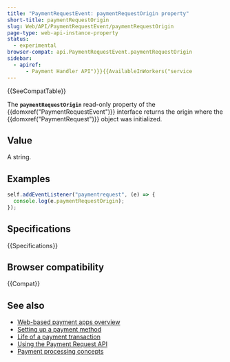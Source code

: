 ```yaml
---
title: "PaymentRequestEvent: paymentRequestOrigin property"
short-title: paymentRequestOrigin
slug: Web/API/PaymentRequestEvent/paymentRequestOrigin
page-type: web-api-instance-property
status:
  - experimental
browser-compat: api.PaymentRequestEvent.paymentRequestOrigin
sidebar:
  - apiref:
      - Payment Handler API")}}{{AvailableInWorkers("service
---
```


{{SeeCompatTable}}

The **`paymentRequestOrigin`** read-only property of the
{{domxref("PaymentRequestEvent")}} interface returns the origin where the
{{domxref("PaymentRequest")}} object was initialized.

## Value

A string.

## Examples

```js
self.addEventListener("paymentrequest", (e) => {
  console.log(e.paymentRequestOrigin);
});
```

## Specifications

{{Specifications}}

## Browser compatibility

{{Compat}}

## See also

- [Web-based payment apps overview](https://web.dev/articles/web-based-payment-apps-overview)
- [Setting up a payment method](https://web.dev/articles/setting-up-a-payment-method)
- [Life of a payment transaction](https://web.dev/articles/life-of-a-payment-transaction)
- [Using the Payment Request API](/en-US/docs/Web/API/Payment_Request_API/Using_the_Payment_Request_API)
- [Payment processing concepts](/en-US/docs/Web/API/Payment_Request_API/Concepts)

